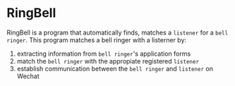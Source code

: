 # RingBell
RingBell is a program that automatically finds, matches a `listener` for a `bell ringer`. This program matches a bell ringer with a listerner by:
1. extracting information from `bell ringer`'s application forms
2. match the `bell ringer` with the appropiate registered `listener`
3. establish communication between the `bell ringer` and `listener` on Wechat
